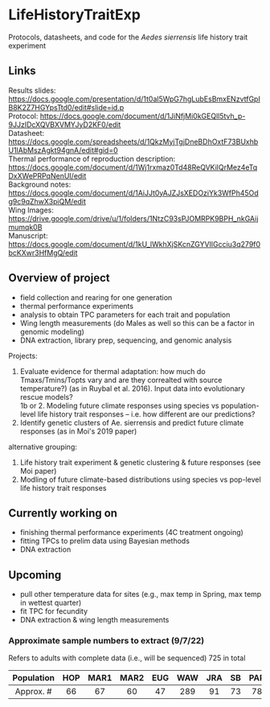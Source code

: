 # LifeHistoryTraitExp
Protocols, datasheets, and code for the *Aedes sierrensis* life history trait experiment 

## Links ##
Results slides: https://docs.google.com/presentation/d/1t0al5WpG7hgLubEsBmxENzvtfGpIB8K2Z7HGYpsTtd0/edit#slide=id.p   
Protocol: https://docs.google.com/document/d/1JiNfjMi0kGEQll5tvh_p-9JJzIDcXQVBXVMYJyD2KF0/edit   
Datasheet: https://docs.google.com/spreadsheets/d/1QkzMyjTgjDneBDhOxtF73BUxhbU1lAbMszAgkt94gnA/edit#gid=0   
Thermal performance of reproduction description: https://docs.google.com/document/d/1Wj1rxmaz0Td48ReQVKilQrMez4eTqDxXWePRPqNenUI/edit   
Background notes: https://docs.google.com/document/d/1AiJJt0yAJZJsXEDOziYk3WfPh45Odg9c9qZhwX3piQM/edit  
Wing Images: https://drive.google.com/drive/u/1/folders/1NtzC93sPJOMRPK9BPH_nkGAijmumqk0B  
Manuscript: https://docs.google.com/document/d/1kU_lWkhXjSKcnZGYVIlGcciu3q279f0bcKXwr3HfMgQ/edit  


## Overview of project ##

- field collection and rearing for one generation
- thermal performance experiments 
- analysis to obtain TPC parameters for each trait and population
- Wing length measurements (do Males as well so this can be a factor in genomic modeling)
- DNA extraction, library prep, sequencing, and genomic analysis 

Projects:
1. Evaluate evidence for thermal adaptation: how much do Tmaxs/Tmins/Topts vary and are they correalted with source temperature?) (as in Ruybal et al. 2016). Input data into evolutionary rescue models?   
1b or 2. 
Modeling future climate responses using species vs population-level life history trait responses – i.e. how different are our predictions?
3. Identify genetic clusters of Ae. sierrensis and predict future climate responses (as in Moi's 2019 paper)

alternative grouping:
1. Life history trait experiment & genetic clustering & future responses (see Moi paper)
2. Modling of future climate-based distributions using species vs pop-level life history trait responses

## Currently working on ##
- finishing thermal performance experiments (4C treatment ongoing)
- fitting TPCs to prelim data using Bayesian methods
- DNA extraction

## Upcoming ##
- pull other temperature data for sites (e.g., max temp in Spring, max temp in wettest quarter)
- fit TPC for fecundity
- DNA extraction & wing length measurements

### Approximate sample numbers to extract (9/7/22) ###
Refers to adults with complete data (i.e., will be sequenced)
725 in total

| Population | HOP | MAR1 | MAR2 | EUG | WAW | JRA | SB | PAR | POW | PLA | 
| :-----: | :---: | :---: |:---: | :---: |:---: | :---: |:---: | :---: |:---: | :---: |
| Approx. # | 66 | 67 | 60 | 47 | 289 | 91 | 73 | 78 | 83 | 76 | 84 |


 
